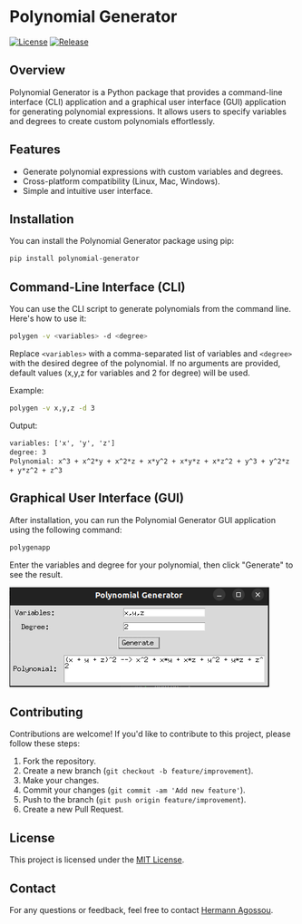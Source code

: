 # Polynomial Generator

[![License](https://img.shields.io/github/license/hermann-web/polynomial-generator)](LICENSE)
[![Release](https://img.shields.io/github/v/release/hermann-web/polynomial-generator)](https://github.com/hermann-web/polynomial-generator/releases)

## Overview

Polynomial Generator is a Python package that provides a command-line interface (CLI) application and a graphical user interface (GUI) application for generating polynomial expressions. It allows users to specify variables and degrees to create custom polynomials effortlessly.

## Features

- Generate polynomial expressions with custom variables and degrees.
- Cross-platform compatibility (Linux, Mac, Windows).
- Simple and intuitive user interface.

## Installation

You can install the Polynomial Generator package using pip:

```bash
pip install polynomial-generator
```

## Command-Line Interface (CLI)

You can use the CLI script to generate polynomials from the command line. Here's how to use it:

```bash
polygen -v <variables> -d <degree>
```

Replace `<variables>` with a comma-separated list of variables and `<degree>` with the desired degree of the polynomial. If no arguments are provided, default values (x,y,z for variables and 2 for degree) will be used.

Example:

```bash
polygen -v x,y,z -d 3
```

Output:

```plaintext
variables: ['x', 'y', 'z']
degree: 3
Polynomial: x^3 + x^2*y + x^2*z + x*y^2 + x*y*z + x*z^2 + y^3 + y^2*z + y*z^2 + z^3
```

## Graphical User Interface (GUI)

After installation, you can run the Polynomial Generator GUI application using the following command:

```bash
polygenapp
```

Enter the variables and degree for your polynomial, then click "Generate" to see the result.

![GUI Frontend](https://raw.githubusercontent.com/Hermann-web/polynomial-generator/main/assets/polygenapp-example.png)

## Contributing

Contributions are welcome! If you'd like to contribute to this project, please follow these steps:

1. Fork the repository.
2. Create a new branch (`git checkout -b feature/improvement`).
3. Make your changes.
4. Commit your changes (`git commit -am 'Add new feature'`).
5. Push to the branch (`git push origin feature/improvement`).
6. Create a new Pull Request.

## License

This project is licensed under the [MIT License](LICENSE).

## Contact

For any questions or feedback, feel free to contact [Hermann Agossou](mailto:agossouhermann7@gmail.com).
